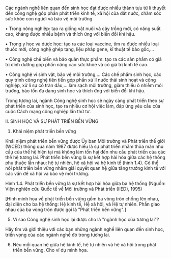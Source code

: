 Các ngành nghề liên quan đến sinh học đạt được nhiều thành tựu từ lí thuyết đến công nghệ góp phần phát triển kinh tế, xã hội của đất nước, chăm sóc sức khỏe con người và bảo vệ môi trường.

• Trong nông nghiệp: tạo ra giống vật nuôi và cây trồng mới, có năng suất cao, kháng được nhiều bệnh và thích ứng với biến đổi khí hậu.

• Trong y học và dược học: tạo ra các loại vaccine, tìm ra được nhiều loại thuốc mới, công nghệ ghép tạng, liệu pháp gene, kĩ thuật tế bào gốc,...

• Công nghệ chế biến và bảo quản thực phẩm: tạo ra các sản phẩm có giá trị dinh dưỡng góp phần nâng cao sức khỏe và có giá trị kinh tế cao.

• Công nghệ vi sinh vật, bảo vệ môi trường,... Các chế phẩm sinh học, các quy trình công nghệ tiên tiến góp phần xử lí nước thải sinh hoạt và công nghiệp, xử lí sự cố tràn dầu,... làm sạch môi trường, giảm thiểu ô nhiễm môi trường, bảo tồn đa dạng sinh học và thích ứng với biến đổi khí hậu.

Trong tương lai, ngành Công nghệ sinh học sẽ ngày càng phát triển theo sự phát triển của sinh học, tạo ra nhiều cơ hội việc làm, đáp ứng yêu cầu của cuộc Cách mạng công nghiệp lần thứ tư.

II. SINH HỌC VÀ SỰ PHÁT TRIỂN BỀN VỮNG
1. Khái niệm phát triển bền vững

Khái niệm phát triển bền vững được Ủy ban Môi trường và Phát triển thế giới (WCED) thông qua năm 1987 được hiểu là sự phát triển nhằm thỏa mãn nhu cầu của thế hệ hiện tại mà không làm tổn hại đến nhu cầu phát triển của các thế hệ tương lai. Phát triển bền vững là sự kết hợp hài hòa giữa các hệ thống phụ thuộc lẫn nhau: hệ tự nhiên, hệ xã hội và hệ kinh tế (hình 1.4). Có thể nói phát triển bền vững nhằm giải quyết quan hệ giữa tăng trưởng kinh tế với các vấn đề xã hội và bảo vệ môi trường.

Hình 1.4. Phát triển bền vững là sự kết hợp hài hòa giữa ba hệ thống
(Nguồn: Viện nghiên cứu Quốc tế về Môi trường và Phát triển (IIED), 1995)

[Hình minh họa về phát triển bền vững gồm ba vòng tròn chồng lên nhau, đại diện cho ba hệ thống: Hệ kinh tế, Hệ xã hội, và Hệ tự nhiên. Phần giao nhau của ba vòng tròn được gọi là "Phát triển bền vững".]

5. Vì sao Công nghệ sinh học lại được cho là "ngành học của tương lai"?

Hãy tìm và giới thiệu với các bạn những ngành nghề liên quan đến sinh học, triển vọng của các ngành nghề đó trong tương lai.

6. Nêu mối quan hệ giữa hệ kinh tế, hệ tự nhiên và hệ xã hội trong phát triển bền vững. Cho ví dụ minh họa.